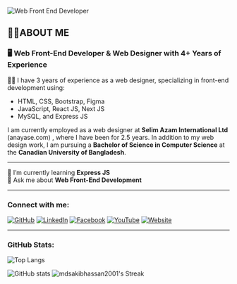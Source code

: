 ![Web Front End Developer](https://media.licdn.com/dms/image/v2/D4D16AQEkKZenCUUOZA/profile-displaybackgroundimage-shrink_350_1400/profile-displaybackgroundimage-shrink_350_1400/0/1698903660190?e=1734566400&v=beta&t=Fjsxv4_KdEk5QrVMR4ejbndYs5jI-H3RdAGzrprCadM)
## 🧑‍💻ABOUT ME
### 🖥 Web Front-End Developer & Web Designer with 4+ Years of Experience

👨‍💻 I have 3 years of experience as a web designer, specializing in front-end development using:

- HTML, CSS, Bootstrap, Figma
- JavaScript, React JS, Next JS
- MySQL, and Express JS

I am currently employed as a web designer at **Selim Azam International Ltd** (anayase.com) , where I have been for 2.5 years. In addition to my web design work, I am pursuing a **Bachelor of Science in Computer Science** at the **Canadian University of Bangladesh**.

---

🌱 I’m currently learning **Express JS**  
💬 Ask me about **Web Front-End Development**

---

### Connect with me:

[![GitHub](https://img.icons8.com/fluent/48/000000/github.png)](https://github.com/mdsakibhassan2001)
[![LinkedIn](https://img.icons8.com/fluent/48/000000/linkedin.png)](https://www.linkedin.com/in/md-sakib-hassan-919a00201/)
[![Facebook](https://img.icons8.com/fluent/48/000000/facebook-new.png)](https://www.facebook.com/profile.php?id=61550243630822)
[![YouTube](https://img.icons8.com/fluent/48/000000/youtube-play.png)](https://www.youtube.com/channel/UC4PArsNP5n73lKCQrW2brlQ)
[![Website](https://img.icons8.com/fluent/48/000000/domain.png)](https://mdsakibhassan2001.github.io/Portfolio/)

---

### GitHub Stats:

![Top Langs](https://github-readme-stats.vercel.app/api/top-langs/?username=mdsakibhassan2001&layout=compact)

![GitHub stats](https://github-readme-stats.vercel.app/api?username=mdsakibhassan2001&show_icons=true)
![mdsakibhassan2001's Streak](https://github-readme-streak-stats.herokuapp.com/?user=mdsakibhassan2001&theme=default&hide_border=false)

